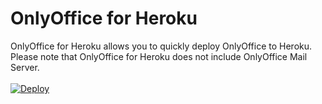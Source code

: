 # OnlyOffice for Heroku
OnlyOffice for Heroku allows you to quickly deploy OnlyOffice to Heroku. Please note that OnlyOffice for Heroku does not include OnlyOffice Mail Server.
<br/><br/>[![Deploy](https://www.herokucdn.com/deploy/button.svg)](https://heroku.com/deploy?template=https://github.com/DocEmmetBrown/onlyoffice-heroku)